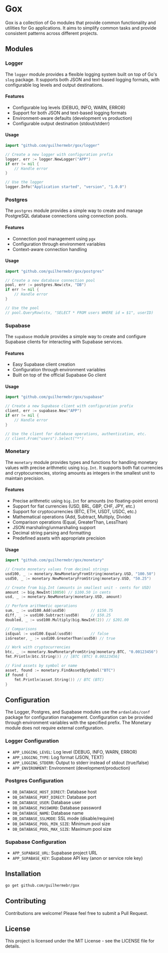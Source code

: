 # Gox

Gox is a collection of Go modules that provide common functionality and utilities for Go applications. It aims to simplify common tasks and provide consistent patterns across different projects.

## Modules

### Logger

The `logger` module provides a flexible logging system built on top of Go's `slog` package. It supports both JSON and text-based logging formats, with configurable log levels and output destinations.

#### Features
- Configurable log levels (DEBUG, INFO, WARN, ERROR)
- Support for both JSON and text-based logging formats
- Environment-aware defaults (development vs production)
- Configurable output destination (stdout/stderr)

#### Usage
```go
import "github.com/guilhermebr/gox/logger"

// Create a new logger with configuration prefix
logger, err := logger.NewLogger("APP")
if err != nil {
    // Handle error
}

// Use the logger
logger.Info("Application started", "version", "1.0.0")
```

### Postgres

The `postgres` module provides a simple way to create and manage PostgreSQL database connections using connection pools.

#### Features
- Connection pool management using `pgx`
- Configuration through environment variables
- Context-aware connection handling

#### Usage
```go
import "github.com/guilhermebr/gox/postgres"

// Create a new database connection pool
pool, err := postgres.New(ctx, "DB")
if err != nil {
    // Handle error
}

// Use the pool
// pool.QueryRow(ctx, "SELECT * FROM users WHERE id = $1", userID)
```

### Supabase

The `supabase` module provides a simple way to create and configure Supabase clients for interacting with Supabase services.

#### Features
- Easy Supabase client creation
- Configuration through environment variables
- Built on top of the official Supabase Go client

#### Usage
```go
import "github.com/guilhermebr/gox/supabase"

// Create a new Supabase client with configuration prefix
client, err := supabase.New("APP")
if err != nil {
    // Handle error
}

// Use the client for database operations, authentication, etc.
// client.From("users").Select("*")
```

### Monetary

The `monetary` module provides types and functions for handling monetary values with precise arithmetic using `big.Int`. It supports both fiat currencies and cryptocurrencies, storing amounts as integers in the smallest unit to maintain precision.

#### Features
- Precise arithmetic using `big.Int` for amounts (no floating-point errors)
- Support for fiat currencies (USD, BRL, GBP, CHF, JPY, etc.)
- Support for cryptocurrencies (BTC, ETH, USDT, USDC, etc.)
- Mathematical operations (Add, Subtract, Multiply, Divide)
- Comparison operations (Equal, GreaterThan, LessThan)
- JSON marshaling/unmarshaling support
- Decimal string parsing and formatting
- Predefined assets with appropriate precision

#### Usage
```go
import "github.com/guilhermebr/gox/monetary"

// Create monetary values from decimal strings
usd100, _ := monetary.NewMonetaryFromString(monetary.USD, "100.50")
usd50, _ := monetary.NewMonetaryFromString(monetary.USD, "50.25")

// Create from big.Int (amounts in smallest unit - cents for USD)
amount := big.NewInt(10050) // $100.50 in cents
usd, _ := monetary.NewMonetary(monetary.USD, amount)

// Perform arithmetic operations
sum, _ := usd100.Add(usd50)           // $150.75
diff, _ := usd100.Subtract(usd50)     // $50.25
doubled, _ := usd100.Multiply(big.NewInt(2)) // $201.00

// Comparisons
isEqual := usd100.Equal(usd50)        // false
isGreater, _ := usd100.GreaterThan(usd50) // true

// Work with cryptocurrencies
btc, _ := monetary.NewMonetaryFromString(monetary.BTC, "0.00123456")
fmt.Println(btc.String()) // [BTC (BTC) 0.00123456]

// Find assets by symbol or name
asset, found := monetary.FindAssetBySymbol("BTC")
if found {
    fmt.Println(asset.String()) // BTC (BTC)
}
```

## Configuration

The Logger, Postgres, and Supabase modules use the `ardanlabs/conf` package for configuration management. Configuration can be provided through environment variables with the specified prefix. The Monetary module does not require external configuration.

### Logger Configuration
- `APP_LOGGING_LEVEL`: Log level (DEBUG, INFO, WARN, ERROR)
- `APP_LOGGING_TYPE`: Log format (JSON, TEXT)
- `APP_LOGGING_STDERR`: Output to stderr instead of stdout (true/false)
- `APP_ENVIRONMENT`: Environment (development/production)

### Postgres Configuration
- `DB_DATABASE_HOST_DIRECT`: Database host
- `DB_DATABASE_PORT_DIRECT`: Database port
- `DB_DATABASE_USER`: Database user
- `DB_DATABASE_PASSWORD`: Database password
- `DB_DATABASE_NAME`: Database name
- `DB_DATABASE_SSLMODE`: SSL mode (disable/require)
- `DB_DATABASE_POOL_MIN_SIZE`: Minimum pool size
- `DB_DATABASE_POOL_MAX_SIZE`: Maximum pool size

### Supabase Configuration
- `APP_SUPABASE_URL`: Supabase project URL
- `APP_SUPABASE_KEY`: Supabase API key (anon or service role key)

## Installation

```bash
go get github.com/guilhermebr/gox
```

## Contributing

Contributions are welcome! Please feel free to submit a Pull Request.

## License

This project is licensed under the MIT License - see the LICENSE file for details. 